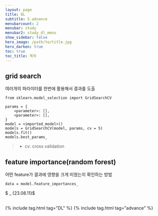 ```yaml
---
layout: page
title: DL
subtitle: 5.advance
menubarcount: 2
menubar: study
menubar2: study_dl_menu
show_sidebar: false
hero_image: /path/to/title.jpg
hero_darken: true
toc: true
toc_title: 목차
---
```


## grid search
여러개의 파라미터를 한번에 활용해서 결과를 도출

```
from sklearn.model_selection import GridSearchCV

params = {
    <parameter>: [],
    <parameter>: [],
}
model = <imported_model>()
models = GridSearchCV(model, params, cv = 5)
models.fit()
models.best_params_
```
> * cv: cross validation

## feature importance(random forest)
어떤 feature가 결과에 영향을 크게 미쳤는지 확인하는 방법
```
data = model.feature_importances_
```

$ _ {23.08.11}$<br/><br/>



{% include tag.html tag="DL" %}  {% include tag.html tag="advance" %}